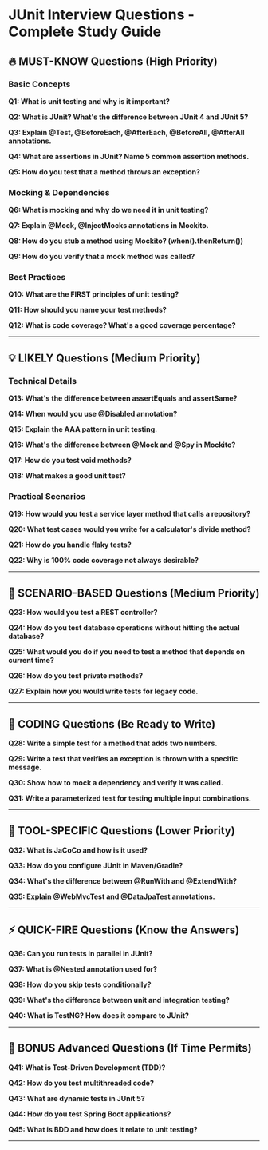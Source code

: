 # JUnit Interview Questions - Complete Study Guide

## 🔥 MUST-KNOW Questions (High Priority)

### Basic Concepts
**Q1: What is unit testing and why is it important?**

**Q2: What is JUnit? What's the difference between JUnit 4 and JUnit 5?**

**Q3: Explain @Test, @BeforeEach, @AfterEach, @BeforeAll, @AfterAll annotations.**

**Q4: What are assertions in JUnit? Name 5 common assertion methods.**

**Q5: How do you test that a method throws an exception?**

### Mocking & Dependencies
**Q6: What is mocking and why do we need it in unit testing?**

**Q7: Explain @Mock, @InjectMocks annotations in Mockito.**

**Q8: How do you stub a method using Mockito? (when().thenReturn())**

**Q9: How do you verify that a mock method was called?**

### Best Practices
**Q10: What are the FIRST principles of unit testing?**

**Q11: How should you name your test methods?**

**Q12: What is code coverage? What's a good coverage percentage?**

---

## 💡 LIKELY Questions (Medium Priority)

### Technical Details
**Q13: What's the difference between assertEquals and assertSame?**

**Q14: When would you use @Disabled annotation?**

**Q15: Explain the AAA pattern in unit testing.**

**Q16: What's the difference between @Mock and @Spy in Mockito?**

**Q17: How do you test void methods?**

**Q18: What makes a good unit test?**

### Practical Scenarios
**Q19: How would you test a service layer method that calls a repository?**

**Q20: What test cases would you write for a calculator's divide method?**

**Q21: How do you handle flaky tests?**

**Q22: Why is 100% code coverage not always desirable?**

---

## 🎯 SCENARIO-BASED Questions (Medium Priority)

**Q23: How would you test a REST controller?**

**Q24: How do you test database operations without hitting the actual database?**

**Q25: What would you do if you need to test a method that depends on current time?**

**Q26: How do you test private methods?**

**Q27: Explain how you would write tests for legacy code.**

---

## 📝 CODING Questions (Be Ready to Write)

**Q28: Write a simple test for a method that adds two numbers.**

**Q29: Write a test that verifies an exception is thrown with a specific message.**

**Q30: Show how to mock a dependency and verify it was called.**

**Q31: Write a parameterized test for testing multiple input combinations.**

---

## 🔧 TOOL-SPECIFIC Questions (Lower Priority)

**Q32: What is JaCoCo and how is it used?**

**Q33: How do you configure JUnit in Maven/Gradle?**

**Q34: What's the difference between @RunWith and @ExtendWith?**

**Q35: Explain @WebMvcTest and @DataJpaTest annotations.**

---

## ⚡ QUICK-FIRE Questions (Know the Answers)

**Q36: Can you run tests in parallel in JUnit?**

**Q37: What is @Nested annotation used for?**

**Q38: How do you skip tests conditionally?**

**Q39: What's the difference between unit and integration testing?**

**Q40: What is TestNG? How does it compare to JUnit?**

---

## 🎪 BONUS Advanced Questions (If Time Permits)

**Q41: What is Test-Driven Development (TDD)?**

**Q42: How do you test multithreaded code?**

**Q43: What are dynamic tests in JUnit 5?**

**Q44: How do you test Spring Boot applications?**

**Q45: What is BDD and how does it relate to unit testing?**

---

